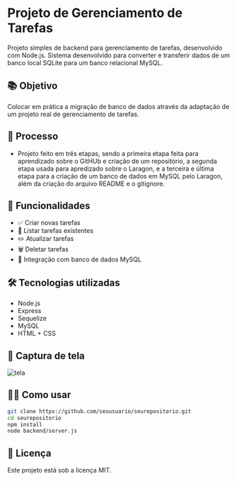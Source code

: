 # Projeto de Gerenciamento de Tarefas

Projeto simples de backend para gerenciamento de tarefas, desenvolvido com Node.js.
Sistema desenvolvido para converter e transferir dados de um banco local SQLite para um banco relacional MySQL.

## 📚 Objetivo

Colocar em prática a migração de banco de dados através da adaptação de um projeto real de gerenciamento de tarefas. 

## 📝 Processo 

- Projeto feito em três etapas, sendo a primeira etapa feita para aprendizado sobre o GitHUb e criação de um repositório, a segunda etapa usada para apredizado sobre o Laragon, e a terceira e última etapa para a criação de um banco de dados em MySQL pelo Laragon, além da criação do arquivo README e o gitignore.

## 🚀 Funcionalidades

- ✅ Criar novas tarefas
- 📝 Listar tarefas existentes
- ✏️ Atualizar tarefas
- 🗑️ Deletar tarefas
- 💾 Integração com banco de dados MySQL

## 🛠️ Tecnologias utilizadas

- Node.js
- Express
- Sequelize
- MySQL
- HTML + CSS

## 📸 Captura de tela

![tela](gerenciador%20de%20tarefas.png)

## 🧑‍💻 Como usar

```bash
git clone https://github.com/seuusuario/seurepositorio.git
cd seurepositorio
npm install
node backend/server.js
```

## 📄 Licença

Este projeto está sob a licença MIT.